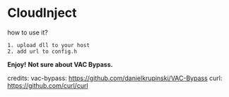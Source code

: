 # CloudInject
 how to use it? 
 ```
 1. upload dll to your host
 2. add url to config.h
 ```

**Enjoy!**
 **Not sure about VAC Bypass.**
 
credits:
vac-bypass: https://github.com/danielkrupinski/VAC-Bypass
curl: https://github.com/curl/curl
